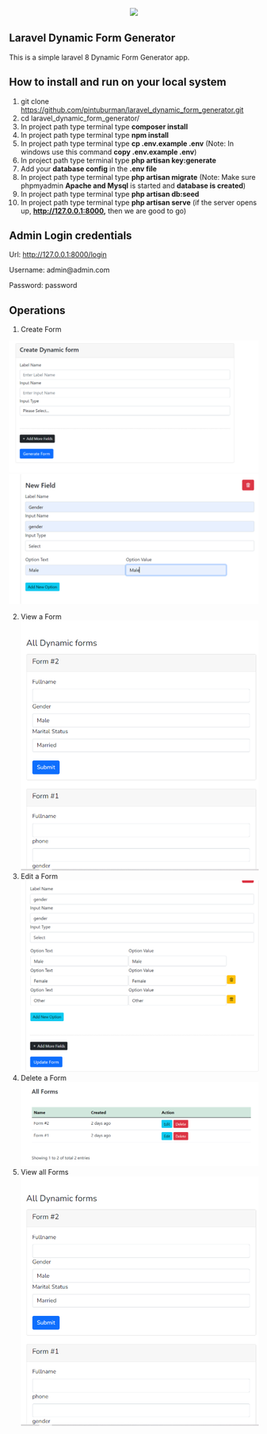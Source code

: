 <p align="center"><a href="https://laravel.com" target="_blank"><img src="https://raw.githubusercontent.com/laravel/art/master/logo-lockup/5%20SVG/2%20CMYK/1%20Full%20Color/laravel-logolockup-cmyk-red.svg" width="400"></a></p>

## Laravel Dynamic Form Generator
This is a simple laravel 8 Dynamic Form Generator app.

## How to install and run on your local system
1. git clone https://github.com/pintuburman/laravel_dynamic_form_generator.git
2. cd laravel_dynamic_form_generator/
3. In project path type terminal type **composer install**
4. In project path type terminal type **npm install**
5. In project path type terminal type **cp .env.example .env** (Note: In windows use this command **copy .env.example .env**)
6. In project path type terminal type **php artisan key:generate**
7. Add your **database config** in the **.env file**
8. In project path type terminal type **php artisan migrate** (Note: Make sure phpmyadmin **Apache and Mysql** is started and **database is created**)
9. In project path type terminal type **php artisan db:seed**
10. In project path type terminal type **php artisan serve** (if the server opens up, **http://127.0.0.1:8000,**  then we are good to go)

## Admin Login credentials
Url: http://127.0.0.1:8000/login

<p>Username: admin@admin.com<p>
<p>Password: password</p>

## Operations
1. Create Form

![plot](./public/step1.png)
![plot](./public/step2.png)

2. View a Form
![plot](./public/step5.png)
3. Edit a Form
![plot](./public/step4.png)
4. Delete a Form
![plot](./public/step3.png)
5. View all Forms
![plot](./public/step5.png)
